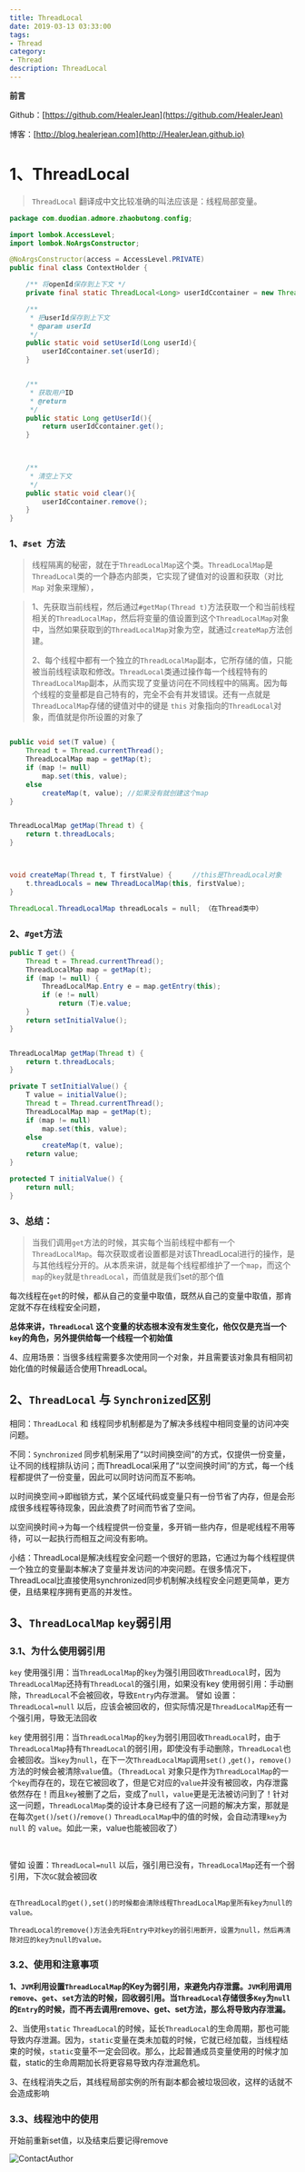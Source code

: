 ```yaml
---
title: ThreadLocal
date: 2019-03-13 03:33:00
tags: 
- Thread
category: 
- Thread
description: ThreadLocal
---
```

**前言**     

 Github：[https://github.com/HealerJean](https://github.com/HealerJean)         

 博客：[http://blog.healerjean.com](http://HealerJean.github.io)                



# 1、ThreadLocal

>`ThreadLocal` 翻译成中文比较准确的叫法应该是：线程局部变量。

```java
package com.duodian.admore.zhaobutong.config;

import lombok.AccessLevel;
import lombok.NoArgsConstructor;

@NoArgsConstructor(access = AccessLevel.PRIVATE)
public final class ContextHolder {

    /** 将openId保存到上下文 */
    private final static ThreadLocal<Long> userIdCcontainer = new ThreadLocal<>();

    /**
     * 把userId保存到上下文
     * @param userId
     */
    public static void setUserId(Long userId){
        userIdCcontainer.set(userId);
    }


    /**
     * 获取用户ID
     * @return
     */
    public static Long getUserId(){
        return userIdCcontainer.get();
    }

 

    /**
     * 清空上下文
     */
    public static void clear(){
        userIdCcontainer.remove();
    }
}

```

### 1、`#set `方法

> 线程隔离的秘密，就在于`ThreadLocalMap`这个类。`ThreadLocalMap`是`ThreadLocal`类的一个静态内部类，它实现了键值对的设置和获取（对比 `Map` 对象来理解），          

> 1、先获取当前线程，然后通过`#getMap(Thread t)`方法获取一个和当前线程相关的`ThreadLocalMap`，然后将变量的值设置到这个`ThreadLocalMap`对象中，当然如果获取到的`ThreadLocalMap`对象为空，就通过`createMap`方法创建。        
>
>  2、每个线程中都有一个独立的`ThreadLocalMap`副本，它所存储的值，只能被当前线程读取和修改。`ThreadLocal`类通过操作每一个线程特有的`ThreadLocalMap`副本，从而实现了变量访问在不同线程中的隔离。因为每个线程的变量都是自己特有的，完全不会有并发错误。还有一点就是   `ThreadLocalMap`存储的键值对中的键是 `this` 对象指向的`ThreadLocal`对象，而值就是你所设置的对象了



```java

public void set(T value) {
    Thread t = Thread.currentThread();
    ThreadLocalMap map = getMap(t);
    if (map != null)
        map.set(this, value);
    else
        createMap(t, value); //如果没有就创建这个map
}	


ThreadLocalMap getMap(Thread t) {
    return t.threadLocals;
}	



void createMap(Thread t, T firstValue) {	 //this是ThreadLocal对象
    t.threadLocals = new ThreadLocalMap(this, firstValue); 
}

ThreadLocal.ThreadLocalMap threadLocals = null; （在Thread类中）

```



### 2、`#get`方法

```java
public T get() {
    Thread t = Thread.currentThread();
    ThreadLocalMap map = getMap(t);
    if (map != null) {
        ThreadLocalMap.Entry e = map.getEntry(this);
        if (e != null)
            return (T)e.value;
    }
    return setInitialValue();
}


ThreadLocalMap getMap(Thread t) {
    return t.threadLocals;
}

private T setInitialValue() {
    T value = initialValue();
    Thread t = Thread.currentThread();
    ThreadLocalMap map = getMap(t);
    if (map != null) 
        map.set(this, value);
    else	
        createMap(t, value);
    return value;
}

protected T initialValue() {
    return null;
}

```



### 3、总结：

> 当我们调用`get`方法的时候，其实每个当前线程中都有一个`ThreadLocalMap`。每次获取或者设置都是对该ThreadLocal进行的操作，是与其他线程分开的。从本质来讲，就是每个线程都维护了一个`map`，而这个`map`的`key`就是`threadLocal`，而值就是我们set的那个值        



每次线程在`get`的时候，都从自己的变量中取值，既然从自己的变量中取值，那肯定就不存在线程安全问题，    

**总体来讲，`ThreadLocal` 这个变量的状态根本没有发生变化，他仅仅是充当一个`key`的角色，另外提供给每一个线程一个初始值**    



4、应用场景：当很多线程需要多次使用同一个对象，并且需要该对象具有相同初始化值的时候最适合使用ThreadLocal。



## 2、`ThreadLocal` 与 `Synchronized`区别


相同：`ThreadLocal` 和 线程同步机制都是为了解决多线程中相同变量的访问冲突问题。    

不同：`Synchronized` 同步机制采用了“以时间换空间”的方式，仅提供一份变量，让不同的线程排队访问；而ThreadLocal采用了“以空间换时间”的方式，每一个线程都提供了一份变量，因此可以同时访问而互不影响。    

以时间换空间->即枷锁方式，某个区域代码或变量只有一份节省了内存，但是会形成很多线程等待现象，因此浪费了时间而节省了空间。   

以空间换时间->为每一个线程提供一份变量，多开销一些内存，但是呢线程不用等待，可以一起执行而相互之间没有影响。    

小结：ThreadLocal是解决线程安全问题一个很好的思路，它通过为每个线程提供一个独立的变量副本解决了变量并发访问的冲突问题。在很多情况下，ThreadLocal比直接使用synchronized同步机制解决线程安全问题更简单，更方便，且结果程序拥有更高的并发性。



## 3、`ThreadLocalMap` `key`弱引用



### 3.1、为什么使用弱引用

`key` 使用强引用：当`ThreadLocalMap`的`key`为强引用回收`ThreadLocal`时，因为`ThreadLocalMap`还持有`ThreadLocal`的强引用，如果没有key 使用弱引用：手动删除，`ThreadLocal`不会被回收，导致`Entry`内存泄漏。 譬如 设置：`ThreadLocal=null` 以后，应该会被回收的，但实际情况是`ThreadLocalMap`还有一个强引用，导致无法回收           

`key` 使用弱引用：当`ThreadLocalMap`的`key`为弱引用回收`ThreadLocal`时，由于`ThreadLocalMap`持有`ThreadLocal`的弱引用，即使没有手动删除，`ThreadLocal`也会被回收。当`key`为`null`，在下一次`ThreadLocalMap`调用`set()` ,`get()`，`remove()`方法的时候会被清除`value`值。（`ThreadLocal` 对象只是作为`ThreadLocalMap`的一个`key`而存在的，现在它被回收了，但是它对应的`value`并没有被回收，内存泄露依然存在！而且`key`被删了之后，变成了`null`，`value`更是无法被访问到了！针对这一问题，`ThreadLocalMap`类的设计本身已经有了这一问题的解决方案，那就是在每次`get()`/`set()`/`remove()` `ThreadLocalMap`中的值的时候，会自动清理`key`为 `null` 的 `value`。如此一来，value也能被回收了）        

​       

譬如 设置：`ThreadLocal=null` 以后，强引用已没有，`ThreadLocalMap`还有一个弱引用，下次`GC`就会被回收



```

在ThreadLocal的get(),set()的时候都会清除线程ThreadLocalMap里所有key为null的value。 

ThreadLocal的remove()方法会先将Entry中对key的弱引用断开，设置为null，然后再清除对应的key为null的value。 
```






### 3.2、使用和注意事项

**1、`JVM`利用设置`ThreadLocalMap`的Key为弱引用，来避免内存泄露。`JVM`利用调用`remove`、`get`、`set`方法的时候，回收弱引用。当`ThreadLocal`存储很多`Key`为`null`的`Entry`的时候，而不再去调用remove、get、set方法，那么将导致内存泄漏。**   

2、当使用`static` `ThreadLocal`的时候，延长`ThreadLocal`的生命周期，那也可能导致内存泄漏。因为，`static`变量在类未加载的时候，它就已经加载，当线程结束的时候，`static`变量不一定会回收。那么，比起普通成员变量使用的时候才加载，static的生命周期加长将更容易导致内存泄漏危机。    

3、在线程消失之后，其线程局部实例的所有副本都会被垃圾回收，这样的话就不会造成影响 

 

### 3.3、线程池中的使用

开始前重新set值，以及结束后要记得remove





![ContactAuthor](https://raw.githubusercontent.com/HealerJean/HealerJean.github.io/master/assets/img/artical_bottom.jpg)





<!-- Gitalk 评论 start  -->

<link rel="stylesheet" href="https://unpkg.com/gitalk/dist/gitalk.css">
<script src="https://unpkg.com/gitalk@latest/dist/gitalk.min.js"></script> 
<div id="gitalk-container"></div>    
 <script type="text/javascript">
    var gitalk = new Gitalk({
		clientID: `1d164cd85549874d0e3a`,
		clientSecret: `527c3d223d1e6608953e835b547061037d140355`,
		repo: `HealerJean.github.io`,
		owner: 'HealerJean',
		admin: ['HealerJean'],
		id: '7WolTUqcuxa6D1rQ',
    });
    gitalk.render('gitalk-container');
</script> 

<!-- Gitalk end -->

